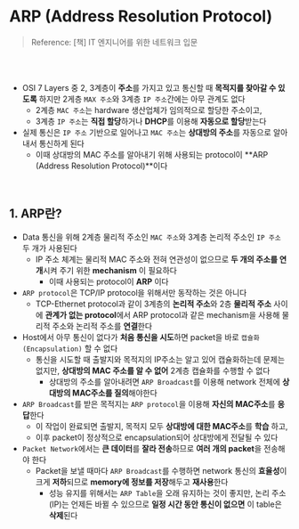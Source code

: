 # ARP (Address Resolution Protocol)

> Reference: [책] IT 엔지니어를 위한 네트워크 입문

<br>

<br>

- OSI 7 Layers 중 2, 3계층이 **주소**를 가지고 있고 통신할 때 **목적지를 찾아갈 수 있도록** 하지만 2게층 `MAX 주소`와  3계층 `IP 주소`간에는 아무 관계도 없다
  - 2계층 `MAC 주소`는 hardware 생산업체가 임의적으로 할당한 주소이고,
  - 3계층 `IP 주소`는 **직접 할당**하거나 **DHCP**를 이용해 **자동으로 할당**받는다
- 실제 통신은 `IP 주소` 기반으로 일어나고 `MAC 주소`는 **상대방의 주소**를 자동으로 알아내서 통신하게 된다
  - 이때 상대방의 MAC 주소를 알아내기 위해 사용되는 protocol이 **ARP (Address Resolution Protocol)**이다

<br>

## 1. ARP란?

- Data 통신을 위해 2계층 물리적 주소인 `MAC 주소`와 3계층 논리적 주소인 `IP 주소` 두 개가 사용된다
  - IP 주소 체계는 물리적 MAC 주소와 전혀 연관성이 없으므로 **두 개의 주소를 연개**시켜 주기 위한 **mechanism** 이 필요하다
    - 이때 사용되는 protocol이 **ARP** 이다 
- `ARP protocol`은 TCP/IP protocol을 위해서만 동작하는 것은 아니다
  - TCP-Ethernet protocol과 같이 3계층의 **논리적 주소**와 2층 **물리적 주소** 사이에 **관계가 없는 protocol**에서 ARP protocol과 같은 mechanism을 사용해 물리적 주소와 논리적 주소를 **연결**한다
- Host에서 아무 통신이 없다가 **처음 통신을 시도**하면 packet을 바로 `캡슐화 (Encapsulation)` 할 수 없다
  - 통신을 시도할 때 출발지와 목적지의 IP주소는 알고 있어 캡슐화하는데 문제는 없지만, **상대방의 MAC 주소를 알 수 없어** 2계층 캡슐화를 수행할 수 없다
    - 상대방의 주소를 알아내려면 `ARP Broadcast`를 이용해 network 전체에 **상대방의 MAC주소를 질의**해야한다
- `ARP Broadcast`를 받은 목적지는 `ARP protocol`을 이용해 **자신의 MAC주소**를 **응답**한다
  - 이 작업이 완료되면 출발지, 목적지 모두 **상대방에 대한 MAC주소**를 **학습** 하고,
  - 이후 packet이 정상적으로 encapsulation되어 상대방에게 전달될 수 있다
- `Packet Network`에서는 **큰 데이터**를 **잘라 전송**하므로 **여러 개의 packet**을 전송해야 한다
  - Packet을 보낼 때마다 `ARP Broadcast`를 수행하면 network 통신의 **효율성**이 크게 **저하**되므로 **memory에 정보를 저장**해두고 **재사용**한다
    - 성능 유지를 위해서는 `ARP Table`을 오래 유지하는 것이 좋지만, 논리 주소(IP)는 언제든 바뀔 수 있으므로 **일정 시간 동안 통신이 없으면** 이 table은 **삭제**된다